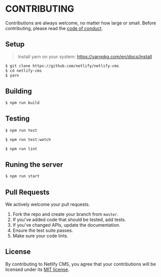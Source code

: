 # CONTRIBUTING

Contributions are always welcome, no matter how large or small. Before contributing,
please read the [code of conduct](CODE_OF_CONDUCT.md).

## Setup

> Install yarn on your system: https://yarnpkg.com/en/docs/install

```sh
$ git clone https://github.com/netlify/netlify-cms
$ cd netlify-cms
$ yarn
```

## Building

```sh
$ npm run build
```

## Testing

```sh
$ npm run test
```

```sh
$ npm run test:watch
```

```sh
$ npm run lint
```

## Runing the server

```sh
$ npm run start
```

## Pull Requests

We actively welcome your pull requests.

1. Fork the repo and create your branch from `master`.
2. If you've added code that should be tested, add tests.
3. If you've changed APIs, update the documentation.
4. Ensure the test suite passes.
5. Make sure your code lints.

## License

By contributing to Netlify CMS, you agree that your contributions will be licensed
under its [MIT license](LICENSE).
